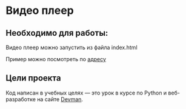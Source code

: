 # Видео плеер


## Необходимо для работы:

Видео плеер можно запустить из файла index.html

Пример можно посмотреть по [адресу](https://github.com/Jaggmort/video_player/)


## Цели проекта

Код написан в учебных целях — это урок в курсе по Python и веб-разработке на сайте [Devman](https://dvmn.org).
